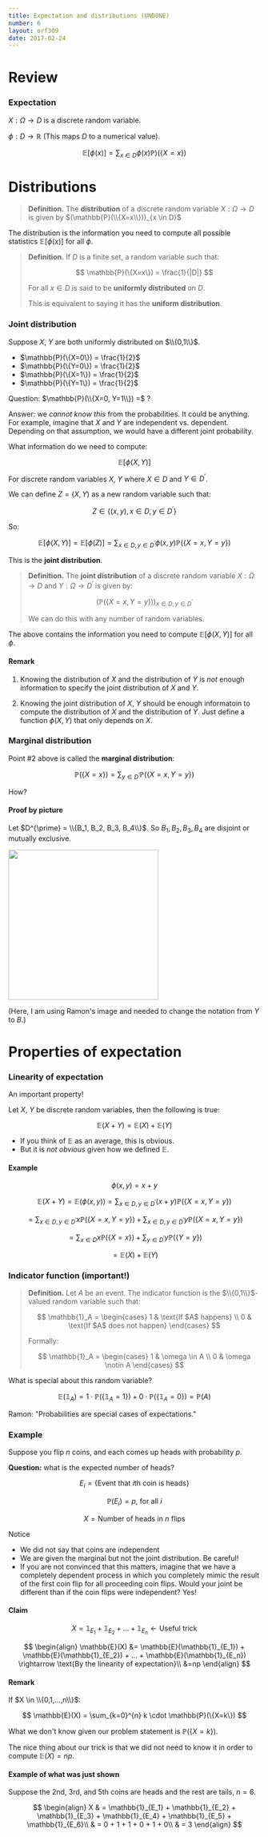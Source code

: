 ```yaml
---
title: Expectation and distributions (UNDONE)
number: 6
layout: orf309
date: 2017-02-24
---
```


# Review

### Expectation

$X: \Omega \rightarrow D$ is a discrete random variable.

$\phi: D \rightarrow \mathbb{R}$ (This maps $D$ to a numerical value).

$$
\mathbb{E}[\phi(x)] = \sum_{x \in D} \phi(x) \mathbb{P})(\{X=x\})
$$

# Distributions

> **Definition.** The **distribution** of a discrete random variable $X: \Omega \rightarrow D$ is given by $(\mathbb{P}(\\{X=x\\}))_{x \in D}$

The distribution is the information you need to compute all possible statistics $\mathbb{E}[\phi(x)]$ for all $\phi$.

> **Definition.** If $D$ is a finite set, a random variable such that:
>
> $$
> \mathbb{P}(\{X=x\}) = \frac{1}{|D|}
> $$
>
> For all $x \in D$ is said to be **uniformly distributed** on $D$.
>
> This is equivalent to saying it has the **uniform distribution**.

### Joint distribution

Suppose $X$, $Y$ are both uniformly distributed on $\\{0,1\\}$.

- $\mathbb{P}(\{X=0\}) = \frac{1}{2}$
- $\mathbb{P}(\{Y=0\}) = \frac{1}{2}$
- $\mathbb{P}(\{X=1\}) = \frac{1}{2}$
- $\mathbb{P}(\{Y=1\}) = \frac{1}{2}$

Question: $\mathbb{P}(\\{X=0, Y=1\\}) =$ ?

Answer: we _cannot know this_ from the probabilities. It could be anything. For example, imagine that $X$ and $Y$ are independent vs. dependent. Depending on that assumption, we would have a different joint probability.

What information do we need to compute:

$$
\mathbb{E}[\phi(X,Y)]
$$

For discrete random variables $X$, $Y$ where $X \in D$ and $Y \in D^{\prime}$.

We can define $Z = (X,Y)$ as a new random variable such that:

$$
Z \in \{(x,y), x \in D, y \in D^{\prime}\}
$$

So:

$$
\mathbb{E}[\phi(X, Y)]
= \mathbb{E}[\phi(Z)]
= \sum_{x \in D, y \in D^{\prime}} \phi(x, y) \mathbb{P}(\{X=x, Y=y\})
$$

This is the **joint distribution**.

> **Definition.** The **joint distribution** of a discrete random variable $X: \Omega \rightarrow D$ and $Y: \Omega \rightarrow D^{\prime}$ is given by:
>
> $$
> (\mathbb{P}(\{X=x, Y=y\}))_{x \in D, y \in D^{\prime}}
> $$
>
> We can do this with any number of random variables.

The above contains the information you need to compute $\mathbb{E}[\phi(X,Y)]$ for all $\phi$.

#### Remark

1. Knowing the distribution of $X$ and the distribution of $Y$ is _not_ enough information to specify the joint distribution of $X$ and $Y$.

2. Knowing the joint distribution of $X$, $Y$ should be enough informatoin to compute the distribution of $X$ and the distribution of $Y$. Just define a function $\phi(X,Y)$ that only depends on $X$.


### Marginal distribution

Point #2 above is called the **marginal distribution**:

$$
\mathbb{P}(\{X=x\}) = \sum_{y \in D^{\prime}} \mathbb{P}(\{X=x, Y=y\})
$$

How?

#### Proof by picture

Let $D^{\prime} = \\{B_1, B_2, B_3, B_4\\}$. So $B_1, B_2, B_3, B_4$ are disjoint or mutually exclusive.

<img src="{{ site.url }}/images/orf309/marginalization.png" style="width: 300px;"/>

(Here, I am using Ramon's image and needed to change the notation from $Y$ to $B$.)

# Properties of expectation 

### Linearity of expectation

An important property!

Let $X$, $Y$ be discrete random variables, then the following is true:

$$
\mathbb{E}(X + Y) = \mathbb{E}(X) + \mathbb{E}(Y)
$$

- If you think of $\mathbb{E}$ as an average, this is obvious.
- But it is _not obvious_ given how we defined $\mathbb{E}$.

#### Example

$$
\phi(x,y) = x+y
$$

$$
\mathbb{E}(X + Y)
= \mathbb{E}(\phi(x, y))
= \sum_{x \in D, y \in D^{\prime}} (x+y) \mathbb{P}(\{X=x, Y=y\})
$$

$$
= \sum_{x \in D, y \in D^{\prime}} x \mathbb{P}(\{X=x, Y=y\}) + \sum_{x \in D, y \in D^{\prime}} y \mathbb{P}(\{X=x, Y=y\})
$$

$$
= \sum_{x \in D} x \mathbb{P}(\{X=x\}) + \sum_{y \in D^{\prime}} y \mathbb{P}(\{Y=y\})
$$

$$
= \mathbb{E}(X) + \mathbb{E}(Y)
$$

### Indicator function (important!)

> **Definition.** Let $A$ be an event. The indicator function is the $\\{0,1\\}$-valued random variable such that:
>
> $$
> \mathbb{1}_A = \begin{cases} 1 & \text{If $A$ happens} \\
> 0 & \text{If $A$ does not happen} 
> \end{cases}
> $$
>
> Formally:
>
> $$
> \mathbb{1}_A = \begin{cases} 1 & \omega \in A \\
> 0 & \omega \notin A
> \end{cases}
> $$

What is special about this random variable?

$$
\mathbb{E}(\mathbb{1}_A) = 1 \cdot \mathbb{P}(\{\mathbb{1}_A=1\}) + 0 \cdot \mathbb{P}(\{\mathbb{1}_A=0\}) = \mathbb{P}(A)
$$

Ramon: "Probabilities are special cases of expectations."

### Example

Suppose you flip $n$ coins, and each comes up heads with probability $p$.

**Question:** what is the expected number of heads?

$$
E_i = \{\text{Event that $i$th coin is heads}\}
$$

$$
\mathbb{P}(E_i) = p \text{, for all $i$}
$$

$$
X = \text{Number of heads in $n$ flips}
$$

Notice

- We did not say that coins are independent
- We are given the marginal but not the joint distribution. Be careful!
- If you are not convinced that this matters, imagine that we have a completely dependent process in which you completely mimic the result of the first coin flip for all proceeding coin flips. Would your joint be different than if the coin flips were independent? Yes!

#### Claim

$$
X = \mathbb{1}_{E_1} + \mathbb{1}_{E_2} + ... + \mathbb{1}_{E_n} \leftarrow \text{Useful trick}
$$

$$
\begin{align}
\mathbb{E}(X) &= \mathbb{E}(\mathbb{1}_{E_1}) + \mathbb{E}(\mathbb{1}_{E_2}) + ... + \mathbb{E}(\mathbb{1}_{E_n}) \rightarrow \text{By the linearity of expectation}\\
&=np
\end{align}
$$

#### Remark

If $X \in \\{0,1,...,n\\}$:

$$
\mathbb{E}(X) = \sum_{k=0}^{n} k \cdot \mathbb{P}(\{X=k\})
$$

What we don't know given our problem statement is $\mathbb{P}(\{X=k\})$.

The nice thing about our trick is that we did not need to know it in order to compute $\mathbb{E}(X) = np$.

#### Example of what was just shown

Suppose the 2nd, 3rd, and 5th coins are heads and the rest are tails, $n=6$.

$$
\begin{align}
X & = \mathbb{1}_{E_1} + \mathbb{1}_{E_2} + \mathbb{1}_{E_3} + \mathbb{1}_{E_4} + \mathbb{1}_{E_5} + \mathbb{1}_{E_6}\\
& = 0 + 1 + 1 + 0 + 1 + 0\\
& = 3
\end{align}
$$
